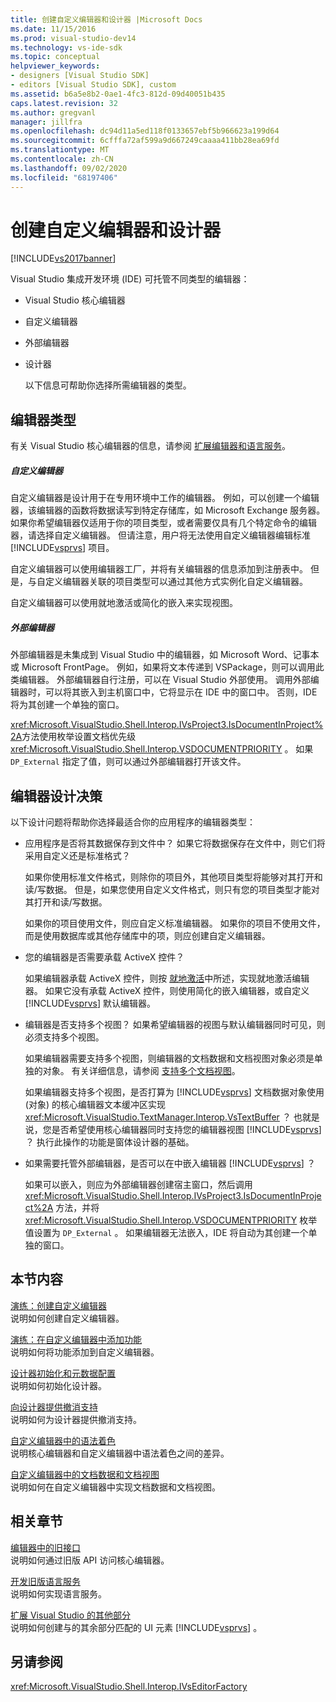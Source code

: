 ```yaml
---
title: 创建自定义编辑器和设计器 |Microsoft Docs
ms.date: 11/15/2016
ms.prod: visual-studio-dev14
ms.technology: vs-ide-sdk
ms.topic: conceptual
helpviewer_keywords:
- designers [Visual Studio SDK]
- editors [Visual Studio SDK], custom
ms.assetid: b6a5e8b2-0ae1-4fc3-812d-09d40051b435
caps.latest.revision: 32
ms.author: gregvanl
manager: jillfra
ms.openlocfilehash: dc94d11a5ed118f0133657ebf5b966623a199d64
ms.sourcegitcommit: 6cfffa72af599a9d667249caaaa411bb28ea69fd
ms.translationtype: MT
ms.contentlocale: zh-CN
ms.lasthandoff: 09/02/2020
ms.locfileid: "68197406"
---
```

# <a name="creating-custom-editors-and-designers"></a>创建自定义编辑器和设计器
[!INCLUDE[vs2017banner](../includes/vs2017banner.md)]

Visual Studio 集成开发环境 (IDE) 可托管不同类型的编辑器：  
  
- Visual Studio 核心编辑器  
  
- 自定义编辑器  
  
- 外部编辑器  
  
- 设计器  
  
  以下信息可帮助你选择所需编辑器的类型。  
  
## <a name="types-of-editor"></a>编辑器类型  
 有关 Visual Studio 核心编辑器的信息，请参阅 [扩展编辑器和语言服务](../extensibility/extending-the-editor-and-language-services.md)。  
  
##### <a name="custom-editors"></a>自定义编辑器  
 自定义编辑器是设计用于在专用环境中工作的编辑器。 例如，可以创建一个编辑器，该编辑器的函数将数据读写到特定存储库，如 Microsoft Exchange 服务器。 如果你希望编辑器仅适用于你的项目类型，或者需要仅具有几个特定命令的编辑器，请选择自定义编辑器。 但请注意，用户将无法使用自定义编辑器编辑标准 [!INCLUDE[vsprvs](../includes/vsprvs-md.md)] 项目。  
  
 自定义编辑器可以使用编辑器工厂，并将有关编辑器的信息添加到注册表中。 但是，与自定义编辑器关联的项目类型可以通过其他方式实例化自定义编辑器。  
  
 自定义编辑器可以使用就地激活或简化的嵌入来实现视图。  
  
##### <a name="external-editors"></a>外部编辑器  
 外部编辑器是未集成到 Visual Studio 中的编辑器，如 Microsoft Word、记事本或 Microsoft FrontPage。 例如，如果将文本传递到 VSPackage，则可以调用此类编辑器。 外部编辑器自行注册，可以在 Visual Studio 外部使用。 调用外部编辑器时，可以将其嵌入到主机窗口中，它将显示在 IDE 中的窗口中。 否则，IDE 将为其创建一个单独的窗口。  
  
 <xref:Microsoft.VisualStudio.Shell.Interop.IVsProject3.IsDocumentInProject%2A>方法使用枚举设置文档优先级 <xref:Microsoft.VisualStudio.Shell.Interop.VSDOCUMENTPRIORITY> 。 如果 `DP_External` 指定了值，则可以通过外部编辑器打开该文件。  
  
## <a name="editor-design-decisions"></a>编辑器设计决策  
 以下设计问题将帮助你选择最适合你的应用程序的编辑器类型：  
  
- 应用程序是否将其数据保存到文件中？ 如果它将数据保存在文件中，则它们将采用自定义还是标准格式？  
  
     如果你使用标准文件格式，则除你的项目外，其他项目类型将能够对其打开和读/写数据。 但是，如果您使用自定义文件格式，则只有您的项目类型才能对其打开和读/写数据。  
  
     如果你的项目使用文件，则应自定义标准编辑器。 如果你的项目不使用文件，而是使用数据库或其他存储库中的项，则应创建自定义编辑器。  
  
- 您的编辑器是否需要承载 ActiveX 控件？  
  
     如果编辑器承载 ActiveX 控件，则按 [就地激活](../misc/in-place-activation.md)中所述，实现就地激活编辑器。 如果它没有承载 ActiveX 控件，则使用简化的嵌入编辑器，或自定义 [!INCLUDE[vsprvs](../includes/vsprvs-md.md)] 默认编辑器。  
  
- 编辑器是否支持多个视图？ 如果希望编辑器的视图与默认编辑器同时可见，则必须支持多个视图。  
  
     如果编辑器需要支持多个视图，则编辑器的文档数据和文档视图对象必须是单独的对象。 有关详细信息，请参阅 [支持多个文档视图](../extensibility/supporting-multiple-document-views.md)。  
  
     如果编辑器支持多个视图，是否打算为 [!INCLUDE[vsprvs](../includes/vsprvs-md.md)] 文档数据对象使用 (对象) 的核心编辑器文本缓冲区实现 <xref:Microsoft.VisualStudio.TextManager.Interop.VsTextBuffer> ？ 也就是说，您是否希望使用核心编辑器同时支持您的编辑器视图 [!INCLUDE[vsprvs](../includes/vsprvs-md.md)] ？ 执行此操作的功能是窗体设计器的基础。  
  
- 如果需要托管外部编辑器，是否可以在中嵌入编辑器 [!INCLUDE[vsprvs](../includes/vsprvs-md.md)] ？  
  
     如果可以嵌入，则应为外部编辑器创建宿主窗口，然后调用 <xref:Microsoft.VisualStudio.Shell.Interop.IVsProject3.IsDocumentInProject%2A> 方法，并将 <xref:Microsoft.VisualStudio.Shell.Interop.VSDOCUMENTPRIORITY> 枚举值设置为 `DP_External` 。 如果编辑器无法嵌入，IDE 将自动为其创建一个单独的窗口。  
  
## <a name="in-this-section"></a>本节内容  
 [演练：创建自定义编辑器](../extensibility/walkthrough-creating-a-custom-editor.md)  
 说明如何创建自定义编辑器。  
  
 [演练：在自定义编辑器中添加功能](../extensibility/walkthrough-adding-features-to-a-custom-editor.md)  
 说明如何将功能添加到自定义编辑器。  
  
 [设计器初始化和元数据配置](../extensibility/designer-initialization-and-metadata-configuration.md)  
 说明如何初始化设计器。  
  
 [向设计器提供撤消支持](../extensibility/supplying-undo-support-to-designers.md)  
 说明如何为设计器提供撤消支持。  
  
 [自定义编辑器中的语法着色](../extensibility/syntax-coloring-in-custom-editors.md)  
 说明核心编辑器和自定义编辑器中语法着色之间的差异。  
  
 [自定义编辑器中的文档数据和文档视图](../extensibility/document-data-and-document-view-in-custom-editors.md)  
 说明如何在自定义编辑器中实现文档数据和文档视图。  
  
## <a name="related-sections"></a>相关章节  
 [编辑器中的旧接口](../extensibility/legacy-interfaces-in-the-editor.md)  
 说明如何通过旧版 API 访问核心编辑器。  
  
 [开发旧版语言服务](../extensibility/internals/developing-a-legacy-language-service.md)  
 说明如何实现语言服务。  
  
 [扩展 Visual Studio 的其他部分](../extensibility/extending-other-parts-of-visual-studio.md)  
 说明如何创建与的其余部分匹配的 UI 元素 [!INCLUDE[vsprvs](../includes/vsprvs-md.md)] 。  
  
## <a name="see-also"></a>另请参阅  
 <xref:Microsoft.VisualStudio.Shell.Interop.IVsEditorFactory>
